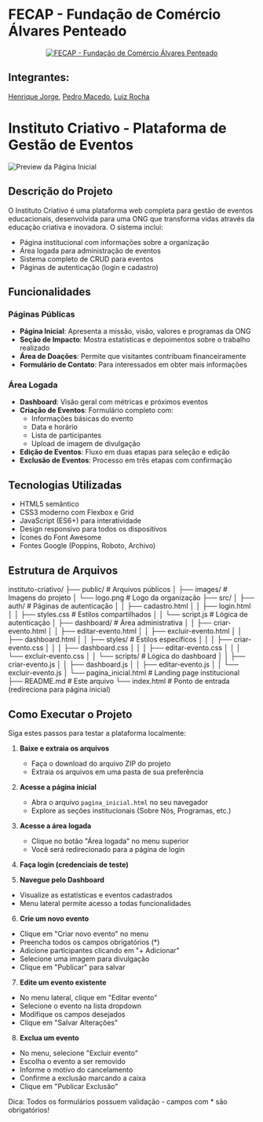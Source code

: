 # FECAP - Fundação de Comércio Álvares Penteado

<p align="center">
<a href= "https://www.fecap.br/"><img src="https://encrypted-tbn0.gstatic.com/images?q=tbn:ANd9GcRhZPrRa89Kma0ZZogxm0pi-tCn_TLKeHGVxywp-LXAFGR3B1DPouAJYHgKZGV0XTEf4AE&usqp=CAU" alt="FECAP - Fundação de Comércio Álvares Penteado" border="0"></a>
</p>

## Integrantes:

<a href="https://www.linkedin.com/in/henrique-jorge-2b977726b/" target="_blank">Henrique Jorge</a>, 
<a href="https://www.linkedin.com/in/pedro-augusto-da-silva-macedo-9a0200187/" target="_blank">Pedro Macedo</a>, 
<a href="https://www.linkedin.com/in/luiz-eduardo-souza-rocha-09aab2321/" target="_blank">Luiz Rocha</a>

# Instituto Criativo - Plataforma de Gestão de Eventos

![Preview da Página Inicial](public/images/preview.jpg)

## Descrição do Projeto

O Instituto Criativo é uma plataforma web completa para gestão de eventos educacionais, desenvolvida para uma ONG que transforma vidas através da educação criativa e inovadora. O sistema inclui:

- Página institucional com informações sobre a organização
- Área logada para administração de eventos
- Sistema completo de CRUD para eventos
- Páginas de autenticação (login e cadastro)

## Funcionalidades

### Páginas Públicas
- **Página Inicial**: Apresenta a missão, visão, valores e programas da ONG
- **Seção de Impacto**: Mostra estatísticas e depoimentos sobre o trabalho realizado
- **Área de Doações**: Permite que visitantes contribuam financeiramente
- **Formulário de Contato**: Para interessados em obter mais informações

### Área Logada
- **Dashboard**: Visão geral com métricas e próximos eventos
- **Criação de Eventos**: Formulário completo com:
  - Informações básicas do evento
  - Data e horário
  - Lista de participantes
  - Upload de imagem de divulgação
- **Edição de Eventos**: Fluxo em duas etapas para seleção e edição
- **Exclusão de Eventos**: Processo em três etapas com confirmação

## Tecnologias Utilizadas

- HTML5 semântico
- CSS3 moderno com Flexbox e Grid
- JavaScript (ES6+) para interatividade
- Design responsivo para todos os dispositivos
- Ícones do Font Awesome
- Fontes Google (Poppins, Roboto, Archivo)

## Estrutura de Arquivos
instituto-criativo/
├── public/ # Arquivos públicos
│ ├── images/ # Imagens do projeto
│ └── logo.png # Logo da organização
├── src/
│ ├── auth/ # Páginas de autenticação
│ │ ├── cadastro.html
│ │ ├── login.html
│ │ ├── styles.css # Estilos compartilhados
│ │ └── script.js # Lógica de autenticação
│ ├── dashboard/ # Área administrativa
│ │ ├── criar-evento.html
│ │ ├── editar-evento.html
│ │ ├── excluir-evento.html
│ │ ├── dashboard.html
│ │ ├── styles/ # Estilos específicos
│ │ │ ├── criar-evento.css
│ │ │ ├── dashboard.css
│ │ │ ├── editar-evento.css
│ │ │ └── excluir-evento.css
│ │ └── scripts/ # Lógica do dashboard
│ │ ├── criar-evento.js
│ │ ├── dashboard.js
│ │ ├── editar-evento.js
│ │ └── excluir-evento.js
│ └── pagina_inicial.html # Landing page institucional
├── README.md # Este arquivo
└── index.html # Ponto de entrada (redireciona para página inicial)

## Como Executar o Projeto

Siga estes passos para testar a plataforma localmente:

1. **Baixe e extraia os arquivos**
   - Faça o download do arquivo ZIP do projeto
   - Extraia os arquivos em uma pasta de sua preferência

2. **Acesse a página inicial**
   - Abra o arquivo `pagina_inicial.html` no seu navegador
   - Explore as seções institucionais (Sobre Nós, Programas, etc.)

3. **Acesse a área logada**
   - Clique no botão "Área logada" no menu superior
   - Você será redirecionado para a página de login

4. **Faça login (credenciais de teste)**
   
5. **Navegue pelo Dashboard**
- Visualize as estatísticas e eventos cadastrados
- Menu lateral permite acesso a todas funcionalidades

6. **Crie um novo evento**
- Clique em "Criar novo evento" no menu
- Preencha todos os campos obrigatórios (*)
- Adicione participantes clicando em "+ Adicionar"
- Selecione uma imagem para divulgação
- Clique em "Publicar" para salvar

7. **Edite um evento existente**
- No menu lateral, clique em "Editar evento"
- Selecione o evento na lista dropdown
- Modifique os campos desejados
- Clique em "Salvar Alterações"

8. **Exclua um evento**
- No menu, selecione "Excluir evento"
- Escolha o evento a ser removido
- Informe o motivo do cancelamento
- Confirme a exclusão marcando a caixa
- Clique em "Publicar Exclusão"

Dica: Todos os formulários possuem validação - campos com * são obrigatórios!


